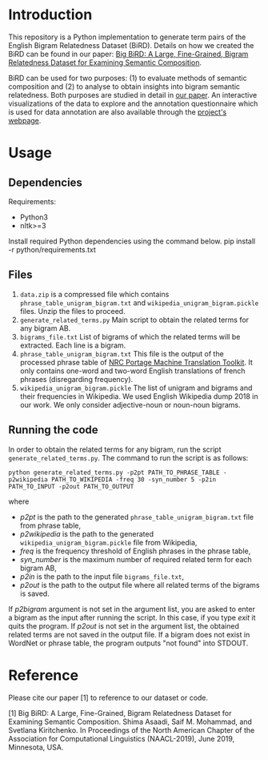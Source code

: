 # Introduction

This repository is a Python implementation to generate term pairs of the English Bigram Relatedness Dataset (BiRD). Details on how we created the BiRD can be found in our paper: [Big BiRD: A Large, Fine-Grained, Bigram Relatedness Dataset for Examining Semantic Composition](http://saifmohammad.com/WebDocs/BiRD-NAACL2019.pdf).

BiRD can be used for two purposes: (1) to evaluate methods of semantic composition and (2) to analyse to obtain insights into bigram semantic relatedness. Both purposes are studied in detail in [our paper](URL). An interactive visualizations of the data to explore and the annotation questionnaire which is used for data annotation are also available through the [project's webpage](http://saifmohammad.com/WebPages/BiRD.html). 

# Usage

## Dependencies

Requirements:
- Python3
- nltk>=3

Install required Python dependencies using the command below.
pip install -r python/requirements.txt

## Files

1. `data.zip` is a compressed file which contains `phrase_table_unigram_bigram.txt` and `wikipedia_unigram_bigram.pickle` files. Unzip the files to proceed.
2. `generate_related_terms.py` Main script to obtain the related terms for any bigram AB.
3. `bigrams_file.txt` List of bigrams of which the related terms will be extracted. Each line is a bigram.
4. `phrase_table_unigram_bigram.txt` This file is the output of the processed phrase table of [NRC Portage Machine Translation Toolkit](http://www.aclweb.org/anthology/W10-1717). It only contains one-word and two-word English translations of french phrases (disregarding frequency).
5. `wikipedia_unigram_bigram.pickle` The list of unigram and bigrams and their frequencies in Wikipedia. We used English Wikipedia dump 2018 in our work. We only consider adjective-noun or noun-noun bigrams. 

## Running the code

In order to obtain the related terms for any bigram, run the script `generate_related_terms.py`. The command to run the script is as follows:

`python generate_related_terms.py -p2pt PATH_TO_PHRASE_TABLE -p2wikipedia PATH_TO_WIKIPEDIA -freq 30 -syn_number 5 -p2in PATH_TO_INPUT -p2out PATH_TO_OUTPUT`

where

- *p2pt* is the path to the generated  `phrase_table_unigram_bigram.txt` file from phrase table,
- *p2wikipedia* is the path to the generated `wikipedia_unigram_bigram.pickle` file from Wikipedia,
- *freq* is the frequency threshold of English phrases in the phrase table,
- *syn_number* is the maximum number of required related term for each bigram AB,
- *p2in* is the path to the input file `bigrams_file.txt`,
- *p2out* is the path to the output file where all related terms of the bigrams is saved.


If *p2bigram* argument is not set in the argument list, you are asked to enter a bigram as the input after running the script. In this case, if you type *exit* it quits the program.
If *p2out* is not set in the argument list, the obtained related terms are not saved in the output file.
If a bigram does not exist in WordNet or phrase table, the program outputs "not found" into STDOUT.

# Reference

Please cite our paper [1] to reference to our dataset or code.

[1] Big BiRD: A Large, Fine-Grained, Bigram Relatedness Dataset for Examining Semantic Composition. Shima Asaadi, Saif M. Mohammad, and Svetlana Kiritchenko. In Proceedings of the North American Chapter of the Association for Computational Linguistics (NAACL-2019), June 2019, Minnesota, USA.
